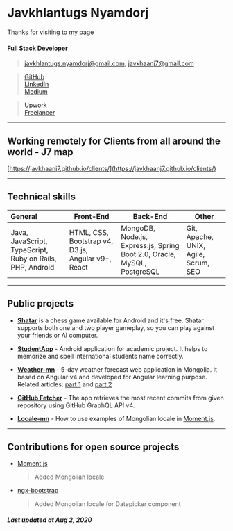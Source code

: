 # Javkhlantugs Nyamdorj

Thanks for visiting to my page

#### Full Stack Developer

> [javkhlantugs.nyamdorj@gmail.com](mailto:javkhlantugs.nyamdorj@gmail.com), [javkhaanj7@gmail.com](mailto:javkhaanj7@gmail.com)  

> [GitHub](https://github.com/javkhaanj7)  
> [LinkedIn](https://www.linkedin.com/in/javkhlantugs/)  
> [Medium](https://medium.com/@javkhlantugs.nyamdorj)  

> [Upwork](https://www.upwork.com/o/profiles/users/_~0142af45bb778e7b8c/)  
> [Freelancer](https://www.freelancer.com/u/javkhaaj7)  

---

## Working remotely for Clients from all around the world - J7 map

[https://javkhaanj7.github.io/clients/](https://javkhaanj7.github.io/clients/)  

---

## Technical skills

| General                                | Front-End                                | Back-End                      | Other                                    |
| :------------------------------------- | ---------------------------------------- | ----------------------------- | ---------------------------------------- |
| Java, JavaScript, TypeScript, Ruby on Rails, PHP, Android | HTML, CSS, Bootstrap v4, D3.js, Angular v9+, React | MongoDB, Node.js, Express.js, Spring Boot 2.0, Oracle, MySQL, PostgreSQL | Git, Apache, UNIX, Agile, Scrum, SEO |

---

## Public projects

* **[Shatar](https://play.google.com/store/apps/details?id=com.javkhaanj7.shatar&hl=en)** is a chess game available for Android and it's free. Shatar supports both one and two player gameplay, so you can play against your friends or AI computer.

* **[StudentApp](https://github.com/javkhaanj7/StudentApp)** - Android application for academic project. It helps to memorize and spell international students name correctly.

* **[Weather-mn](https://javkhaanj7.github.io/weather-mn/)** - 5-day weather forecast web application in Mongolia. It based on Angular v4 and developed for Angular learning purpose. Related articles: [part 1](https://medium.com/nomadays/angular-%D0%B0%D1%88%D0%B8%D0%B3%D0%BB%D0%B0%D0%BD-%D1%86%D0%B0%D0%B3-%D0%B0%D0%B3%D0%B0%D0%B0%D1%80-%D0%B2%D0%B5%D0%B1-%D0%B0%D0%BF%D0%BF%D0%BB%D0%B8%D0%BA%D0%B5%D0%B9%D1%88%D0%BD-%D1%85%D3%A9%D0%B3%D0%B6%D2%AF%D2%AF%D0%BB%D1%81%D1%8D%D0%BD-%D0%BD%D1%8C-c8f8b7cc0f69) and [part 2](https://medium.com/nomadays/angular-%D0%B0%D1%88%D0%B8%D0%B3%D0%BB%D0%B0%D0%BD-%D1%86%D0%B0%D0%B3-%D0%B0%D0%B3%D0%B0%D0%B0%D1%80-%D0%B2%D1%8D%D0%B1-%D0%B0%D0%BF%D0%BF%D0%BB%D0%B8%D0%BA%D0%B5%D0%B9%D1%88%D0%BD-%D1%85%D3%A9%D0%B3%D0%B6%D2%AF%D2%AF%D0%BB%D1%81%D1%8D%D0%BD-%D0%BD%D1%8C-2-%D1%80-%D1%85%D1%8D%D1%81%D1%8D%D0%B3-9dce2f7e5f1a)

* **[GitHub Fetcher](https://github.com/javkhaanj7/github-fetcher)** - The app retrieves the most recent commits from given repository using GitHub GraphQL API v4.

* **[Locale-mn](https://javkhaanj7.github.io/locale-mn/)** - How to use examples of Mongolian locale in [Moment.js](https://momentjs.com/).

---

## Contributions for open source projects

* [Moment.js](https://momentjs.com/)
  > Added Mongolian locale

* [ngx-bootstrap](https://valor-software.com/ngx-bootstrap/#/)
  > Added Mongolian locale for Datepicker component

##### Last updated at Aug 2, 2020
